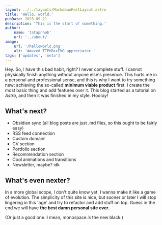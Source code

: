 ```yaml
---
layout: ../../layouts/MarkdownPostLayout.astro
title: 'Hello, world.'
pubDate: 2023-09-21
description: 'This is the start of something.'
author:
    name: 'tatapnhob'
    url: '../about/'
image:
    url: '/helloworld.png'
    alt: 'Amazed TTPHB>>EVO appreciator.'
tags: ['updates', 'meta']
---
```


Hey. So, I have this bad habit, right? I never complete stuff. I cannot physically finish anything without anyone else's presence. This hurts me in a personal and professional sense, and this is why I want to try something new: achieving the so-called **minimum viable product** first. I create the most basic thing and add features over it. This blog started as a tutorial on *Astro*, and then it was finished in my style. Hooray!

## What's next?

- Obsidian sync (all blog posts are just .md files, so this ought to be fairly easy)
- RSS feed connection
- Custom domain!
- CV section
- Portfolio section
- Recommendation section
- Cool animations and transitions
- Newsletter, maybe? idk

## What's even nexter?

In a more global scope, I don't quite know yet. I wanna make it like a game of evolution. The simplicity of this site is nice, but sooner or later I will stop lingering in this 'age' and try to refactor and add stuff on top. Guess in the end we will have **the best damn personal site ever**. 

(Or just a good one. I mean, monospace *is* the new black.)

